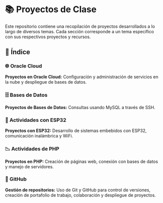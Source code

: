 # 📚 Proyectos de Clase  
Este repositorio contiene una recopilación de proyectos desarrollados a lo largo de diversos temas. Cada sección corresponde a un tema específico con sus respectivos proyectos y recursos.  

## 📌 Índice  

### 🌐 Oracle Cloud  
**Proyectos en Oracle Cloud:** Configuración y administración de servicios en la nube y despliegue de bases de datos.  

### 🗄️ Bases de Datos  
**Proyectos de Bases de Datos:** Consultas usando MySQL a través de SSH.  

### 🔌 Actividades con ESP32  
**Proyectos con ESP32:** Desarrollo de sistemas embebidos con ESP32, comunicación inalámbrica y WiFi.  

### 📉 Actividades de PHP  
**Proyectos en PHP:** Creación de páginas web, conexión con bases de datos y manejo de servidores.  

### 🔎 GitHub  
**Gestión de repositorios:** Uso de Git y GitHub para control de versiones, creación de portafolio de trabajo, colaboración y despliegue de proyectos.  

